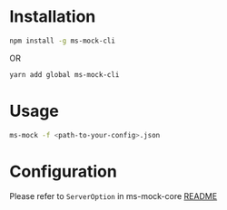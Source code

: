 # Installation

```bash
npm install -g ms-mock-cli
```

OR 

```bash
yarn add global ms-mock-cli
```

# Usage

```bash
ms-mock -f <path-to-your-config>.json
```

# Configuration
Please refer to `ServerOption` in ms-mock-core [README](../ms-mock-core/README.md)